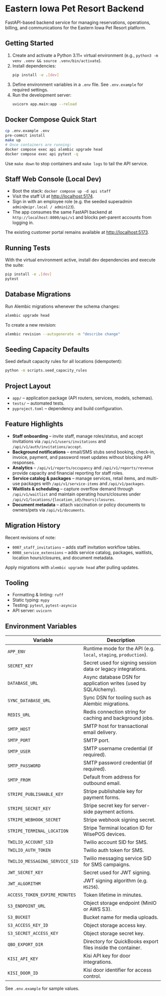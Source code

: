 # Eastern Iowa Pet Resort Backend

FastAPI-based backend service for managing reservations, operations, billing, and communications for the Eastern Iowa Pet Resort platform.

## Getting Started

1. Create and activate a Python 3.11+ virtual environment (e.g., `python3 -m venv .venv && source .venv/bin/activate`).
2. Install dependencies:
   ```bash
   pip install -e .[dev]
   ```
3. Define environment variables in a `.env` file. See `.env.example` for required settings.
4. Run the development server:
   ```bash
   uvicorn app.main:app --reload
   ```

## Docker Compose Quick Start

```bash
cp .env.example .env
pre-commit install
make up
# Once containers are running:
docker compose exec api alembic upgrade head
docker compose exec api pytest -q
```

Use `make down` to stop containers and `make logs` to tail the API service.

## Staff Web Console (Local Dev)

- Boot the stack: `docker compose up -d api staff`
- Visit the staff UI at [http://localhost:5174](http://localhost:5174).
- Sign in with an employee role (e.g. the seeded superadmin `admin@eipr.local / admin123`).
- The app consumes the same FastAPI backend at `http://localhost:8000/api/v1` and blocks pet-parent accounts from logging in.

The existing customer portal remains available at [http://localhost:5173](http://localhost:5173).

## Running Tests

With the virtual environment active, install dev dependencies and execute the suite:

```bash
pip install -e .[dev]
pytest
```

## Database Migrations

Run Alembic migrations whenever the schema changes:

```bash
alembic upgrade head
```

To create a new revision:

```bash
alembic revision --autogenerate -m "describe change"
```

## Seeding Capacity Defaults

Seed default capacity rules for all locations (idempotent):

```bash
python -m scripts.seed_capacity_rules
```

## Project Layout

- `app/` – application package (API routers, services, models, schemas).
- `tests/` – automated tests.
- `pyproject.toml` – dependency and build configuration.

## Feature Highlights

- **Staff onboarding** – invite staff, manage roles/status, and accept invitations via `/api/v1/users/invitations` and `/api/v1/auth/invitations/accept`.
- **Background notifications** – email/SMS stubs send booking, check-in, invoice, payment, and password reset updates without blocking API responses.
- **Analytics** – `/api/v1/reports/occupancy` and `/api/v1/reports/revenue` provide capacity and financial reporting for staff roles.
- **Service catalog & packages** – manage services, retail items, and multi-use packages with `/api/v1/service-items` and `/api/v1/packages`.
- **Waitlists & scheduling** – capture overflow demand through `/api/v1/waitlist` and maintain operating hours/closures under `/api/v1/locations/{location_id}/hours|closures`.
- **Document metadata** – attach vaccination or policy documents to owners/pets via `/api/v1/documents`.

## Migration History

Recent revisions of note:

- `0007_staff_invitations` – adds staff invitation workflow tables.
- `0008_service_extensions` – adds service catalog, packages, waitlists, location hours/closures, and document metadata.

Apply migrations with `alembic upgrade head` after pulling updates.

## Tooling

- Formatting & linting: `ruff`
- Static typing: `mypy`
- Testing: `pytest`, `pytest-asyncio`
- API server: `uvicorn`

## Environment Variables

| Variable | Description |
| --- | --- |
| `APP_ENV` | Runtime mode for the API (e.g. `local`, `staging`, `production`). |
| `SECRET_KEY` | Secret used for signing session data or legacy integrations. |
| `DATABASE_URL` | Async database DSN for application writes (used by SQLAlchemy). |
| `SYNC_DATABASE_URL` | Sync DSN for tooling such as Alembic migrations. |
| `REDIS_URL` | Redis connection string for caching and background jobs. |
| `SMTP_HOST` | SMTP host for transactional email delivery. |
| `SMTP_PORT` | SMTP port. |
| `SMTP_USER` | SMTP username credential (if required). |
| `SMTP_PASSWORD` | SMTP password credential (if required). |
| `SMTP_FROM` | Default from address for outbound email. |
| `STRIPE_PUBLISHABLE_KEY` | Stripe publishable key for payment forms. |
| `STRIPE_SECRET_KEY` | Stripe secret key for server-side payment actions. |
| `STRIPE_WEBHOOK_SECRET` | Stripe webhook signing secret. |
| `STRIPE_TERMINAL_LOCATION` | Stripe Terminal location ID for WisePOS devices. |
| `TWILIO_ACCOUNT_SID` | Twilio account SID for SMS. |
| `TWILIO_AUTH_TOKEN` | Twilio auth token for SMS. |
| `TWILIO_MESSAGING_SERVICE_SID` | Twilio messaging service SID for SMS campaigns. |
| `JWT_SECRET_KEY` | Secret used for JWT signing. |
| `JWT_ALGORITHM` | JWT signing algorithm (e.g. `HS256`). |
| `ACCESS_TOKEN_EXPIRE_MINUTES` | Token lifetime in minutes. |
| `S3_ENDPOINT_URL` | Object storage endpoint (MinIO or AWS S3). |
| `S3_BUCKET` | Bucket name for media uploads. |
| `S3_ACCESS_KEY_ID` | Object storage access key. |
| `S3_SECRET_ACCESS_KEY` | Object storage secret key. |
| `QBO_EXPORT_DIR` | Directory for QuickBooks export files inside the container. |
| `KISI_API_KEY` | Kisi API key for door integrations. |
| `KISI_DOOR_ID` | Kisi door identifier for access control. |

See `.env.example` for sample values.
